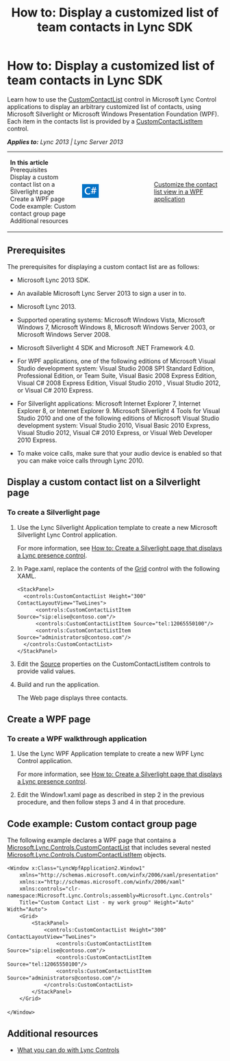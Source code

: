 ﻿---
title: 'How to: Display a customized list of team contacts in Lync SDK'
TOCTitle: 'How to: Display a customized list of team contacts'
ms:assetid: d827a477-b314-4365-881c-a94db022631c
ms:mtpsurl: https://msdn.microsoft.com/en-us/library/JJ933206(v=office.15)
ms:contentKeyID: 50877348
ms.date: 07/24/2014
mtps_version: v=office.15
dev_langs:
- xaml
---

# How to: Display a customized list of team contacts in Lync SDK

Learn how to use the [CustomContactList](customcontactlist-class-microsoft-lync-controls_1.md) control in Microsoft Lync Control applications to display an arbitrary customized list of contacts, using Microsoft Silverlight or Microsoft Windows Presentation Foundation (WPF). Each item in the contacts list is provided by a [CustomContactListItem](customcontactlistitem-class-microsoft-lync-controls_1.md) control.


_**Applies to:** Lync 2013 | Lync Server 2013_

<table>
<colgroup>
<col style="width: 33%" />
<col style="width: 33%" />
<col style="width: 33%" />
</colgroup>
<tbody>
<tr class="odd">
<td><p><strong>In this article</strong><br />
Prerequisites<br />
Display a custom contact list on a Silverlight page<br />
Create a WPF page<br />
Code example: Custom contact group page<br />
Additional resources</p></td>
<td><p><img src="images/JJ937288.mod_icon_CodeGallery(Office.15).png" title="Code samples" alt="Code samples" /></p></td>
<td><p><a href="http://code.msdn.microsoft.com/lync-2013-customize-the-1ad7a5d3">Customize the contact list view in a WPF application</a></p></td>
</tr>
</tbody>
</table>


## Prerequisites

The prerequisites for displaying a custom contact list are as follows:

  - Microsoft Lync 2013 SDK.

  - An available Microsoft Lync Server 2013 to sign a user in to.

  - Microsoft Lync 2013.

  - Supported operating systems: Microsoft Windows Vista, Microsoft Windows 7, Microsoft Windows 8, Microsoft Windows Server 2003, or Microsoft Windows Server 2008.

  - Microsoft Silverlight 4 SDK and Microsoft .NET Framework 4.0.

  - For WPF applications, one of the following editions of Microsoft Visual Studio development system: Visual Studio 2008 SP1 Standard Edition, Professional Edition, or Team Suite, Visual Basic 2008 Express Edition, Visual C\# 2008 Express Edition, Visual Studio 2010 , Visual Studio 2012, or Visual C\# 2010 Express.

  - For Silverlight applications: Microsoft Internet Explorer 7, Internet Explorer 8, or Internet Explorer 9. Microsoft Silverlight 4 Tools for Visual Studio 2010 and one of the following editions of Microsoft Visual Studio development system: Visual Studio 2010, Visual Basic 2010 Express, Visual Studio 2012, Visual C\# 2010 Express, or Visual Web Developer 2010 Express.

  - To make voice calls, make sure that your audio device is enabled so that you can make voice calls through Lync 2010.

## Display a custom contact list on a Silverlight page

### To create a Silverlight page

1.  Use the Lync Silverlight Application template to create a new Microsoft Silverlight Lync Control application.
    
    For more information, see [How to: Create a Silverlight page that displays a Lync presence control](how-to-create-a-silverlight-page-that-displays-a-lync-presence-control.md).

2.  In Page.xaml, replace the contents of the [Grid](http://msdn2.microsoft.com/en-us/library/ms610550) control with the following XAML.
    
    ``` xaml
    <StackPanel>
      <controls:CustomContactList Height="300" ContactLayoutView="TwoLines">
          <controls:CustomContactListItem Source="sip:elise@contoso.com"/>
          <controls:CustomContactListItem Source="tel:12065550100"/>
          <controls:CustomContactListItem Source="administrators@contoso.com"/>
      </controls:CustomContactList>
    </StackPanel>
    ```

3.  Edit the [Source](contactbase-source-property-microsoft-lync-controls_1.md) properties on the CustomContactListItem controls to provide valid values.

4.  Build and run the application.
    
    The Web page displays three contacts.

## Create a WPF page

### To create a WPF walkthrough application

1.  Use the Lync WPF Application template to create a new WPF Lync Control application.
    
    For more information, see [How to: Create a Silverlight page that displays a Lync presence control](how-to-create-a-silverlight-page-that-displays-a-lync-presence-control.md).

2.  Edit the Window1.xaml page as described in step 2 in the previous procedure, and then follow steps 3 and 4 in that procedure.

## Code example: Custom contact group page

The following example declares a WPF page that contains a [Microsoft.Lync.Controls.CustomContactList](customcontactlist-class-microsoft-lync-controls_1.md) that includes several nested [Microsoft.Lync.Controls.CustomContactListItem](customcontactlistitem-class-microsoft-lync-controls_1.md) objects.

``` xaml
<Window x:Class="LyncWpfApplication2.Window1"
    xmlns="http://schemas.microsoft.com/winfx/2006/xaml/presentation"
    xmlns:x="http://schemas.microsoft.com/winfx/2006/xaml"
    xmlns:controls="clr-namespace:Microsoft.Lync.Controls;assembly=Microsoft.Lync.Controls"
    Title="Custom Contact List - my work group" Height="Auto" Width="Auto">
    <Grid>
        <StackPanel>
            <controls:CustomContactList Height="300" ContactLayoutView="TwoLines">
                <controls:CustomContactListItem Source="sip:elise@contoso.com"/>
                <controls:CustomContactListItem Source="tel:12065550100"/>
                <controls:CustomContactListItem Source="administrators@contoso.com"/>
            </controls:CustomContactList>
        </StackPanel>
    </Grid>

</Window>
```

## Additional resources

  - [What you can do with Lync Controls](what-you-can-do-with-lync-controls.md)

